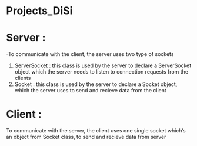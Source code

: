 # Projects_DiSi
# Server :
-To communicate with the client, the server uses two type of sockets
1) ServerSocket : this class is used by the server to declare a ServerSocket object which the server needs to listen to connection requests from the clients
2) Socket : this class is used by the server to declare a Socket object, which the server uses to send and recieve data from the client
# Client :
To communicate with the server, the client uses one single socket which’s an object from Socket class, to send and recieve data from server
